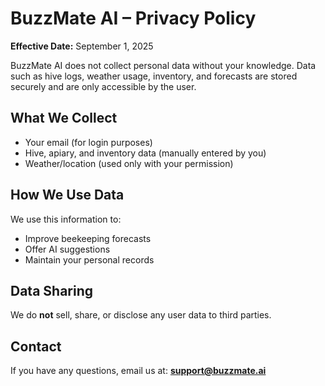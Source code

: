 # BuzzMate AI – Privacy Policy

**Effective Date:** September 1, 2025

BuzzMate AI does not collect personal data without your knowledge. Data such as hive logs, weather usage, inventory, and forecasts are stored securely and are only accessible by the user.

## What We Collect
- Your email (for login purposes)
- Hive, apiary, and inventory data (manually entered by you)
- Weather/location (used only with your permission)

## How We Use Data
We use this information to:
- Improve beekeeping forecasts
- Offer AI suggestions
- Maintain your personal records

## Data Sharing
We do **not** sell, share, or disclose any user data to third parties.

## Contact
If you have any questions, email us at: **support@buzzmate.ai**

